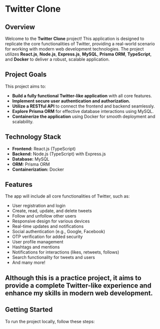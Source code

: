 # Twitter Clone

## Overview

Welcome to the **Twitter Clone** project! This application is designed to replicate the core functionalities of Twitter, providing a real-world scenario for working with modern web development technologies. The project utilizes **React.js**, **Node.js**, **Express.js**, **MySQL**, **Prisma ORM**, **TypeScript**, and **Docker** to deliver a robust, scalable application.

## Project Goals

This project aims to:

- **Build a fully functional Twitter-like application** with all core features.
- **Implement secure user authentication and authorization.**
- **Utilize a RESTful API** to connect the frontend and backend seamlessly.
- **Explore Prisma ORM** for effective database interactions using MySQL.
- **Containerize the application** using Docker for smooth deployment and scalability.

## Technology Stack

- **Frontend:** React.js (TypeScript)
- **Backend:** Node.js (TypeScript) with Express.js
- **Database:** MySQL
- **ORM:** Prisma ORM
- **Containerization:** Docker

## Features

The app will include all core functionalities of Twitter, such as:

- User registration and login
- Create, read, update, and delete tweets
- Follow and unfollow other users
- Responsive design for various devices
- Real-time updates and notifications
- Social authentication (e.g., Google, Facebook)
- OTP verification for added security
- User profile management
- Hashtags and mentions
- Notifications for interactions (likes, retweets, follows)
- Search functionality for tweets and users
- And many more!

## Although this is a practice project, it aims to provide a complete Twitter-like experience and enhance my skills in modern web development.

## Getting Started

To run the project locally, follow these steps:

